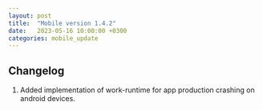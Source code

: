 ```yaml
---
layout: post
title:  "Mobile version 1.4.2"
date:   2023-05-16 10:00:00 +0300
categories: mobile_update
---
```


Changelog
---
1. Added implementation of work-runtime for app production crashing on android devices.
